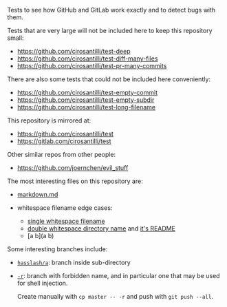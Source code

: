 Tests to see how GitHub and GitLab work exactly and to detect bugs with them.

Tests that are very large will not be included here to keep this repository small:

- <https://github.com/cirosantilli/test-deep>
- <https://github.com/cirosantilli/test-diff-many-files>
- <https://github.com/cirosantilli/test-pr-many-commits>

There are also some tests that could not be included here conveniently:

- <https://github.com/cirosantilli/test-empty-commit>
- <https://github.com/cirosantilli/test-empty-subdir>
- <https://github.com/cirosantilli/test-long-filename>

This repository is mirrored at:

- <https://github.com/cirosantilli/test>
- <https://gitlab.com/cirosantilli/test>

Other similar repos from other people:

- <https://github.com/joernchen/evil_stuff>

The most interesting files on this repository are:

-   [markdown.md](markdown.md)

-   whitespace filename edge cases:

    - [single whitespace filename](%20)
    - [double whitespace directory name](%20%20/) and [it's README](%20%20/README.md)
    - [a b](a b)

Some interesting branches include:

-   [`hasslash/a`](../hasslash/a): branch inside sub-directory

-   [`-r`](../-r): branch with forbidden name, and in particular one that may be used for shell injection. 

    Create manually with `cp master -- -r` and push with `git push --all`.

